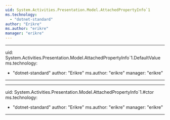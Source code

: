 ```yaml
---
uid: System.Activities.Presentation.Model.AttachedPropertyInfo`1
ms.technology: 
  - "dotnet-standard"
author: "Erikre"
ms.author: "erikre"
manager: "erikre"
---
```


---
uid: System.Activities.Presentation.Model.AttachedPropertyInfo`1.DefaultValue
ms.technology: 
  - "dotnet-standard"
author: "Erikre"
ms.author: "erikre"
manager: "erikre"
---

---
uid: System.Activities.Presentation.Model.AttachedPropertyInfo`1.#ctor
ms.technology: 
  - "dotnet-standard"
author: "Erikre"
ms.author: "erikre"
manager: "erikre"
---
